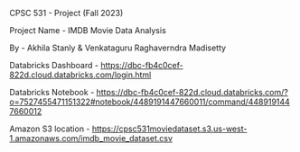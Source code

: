 CPSC 531 - Project (Fall 2023)

Project Name - IMDB Movie Data Analysis

By - Akhila Stanly & Venkataguru Raghaverndra Madisetty

Databricks Dashboard - https://dbc-fb4c0cef-822d.cloud.databricks.com/login.html

Databricks Notebook - https://dbc-fb4c0cef-822d.cloud.databricks.com/?o=7527455471151322#notebook/4489191447660011/command/4489191447660012

Amazon S3 location - https://cpsc531moviedataset.s3.us-west-1.amazonaws.com/imdb_movie_dataset.csv

